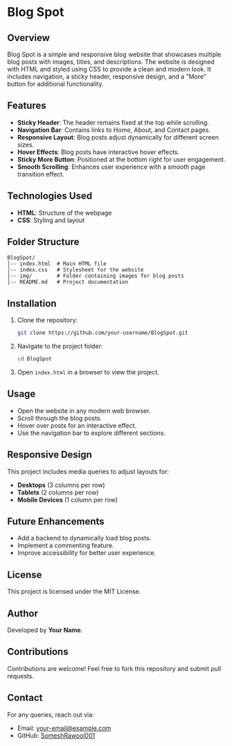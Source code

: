 # Blog Spot

## Overview
Blog Spot is a simple and responsive blog website that showcases multiple blog posts with images, titles, and descriptions. The website is designed with HTML and styled using CSS to provide a clean and modern look. It includes navigation, a sticky header, responsive design, and a "More" button for additional functionality.

## Features
- **Sticky Header**: The header remains fixed at the top while scrolling.
- **Navigation Bar**: Contains links to Home, About, and Contact pages.
- **Responsive Layout**: Blog posts adjust dynamically for different screen sizes.
- **Hover Effects**: Blog posts have interactive hover effects.
- **Sticky More Button**: Positioned at the bottom right for user engagement.
- **Smooth Scrolling**: Enhances user experience with a smooth page transition effect.

## Technologies Used
- **HTML**: Structure of the webpage
- **CSS**: Styling and layout

## Folder Structure
```
BlogSpot/
│-- index.html  # Main HTML file
│-- index.css   # Stylesheet for the website
│-- img/        # Folder containing images for blog posts
│-- README.md   # Project documentation
```

## Installation
1. Clone the repository:
   ```sh
   git clone https://github.com/your-username/BlogSpot.git
   ```
2. Navigate to the project folder:
   ```sh
   cd BlogSpot
   ```
3. Open `index.html` in a browser to view the project.

## Usage
- Open the website in any modern web browser.
- Scroll through the blog posts.
- Hover over posts for an interactive effect.
- Use the navigation bar to explore different sections.

## Responsive Design
This project includes media queries to adjust layouts for:
- **Desktops** (3 columns per row)
- **Tablets** (2 columns per row)
- **Mobile Devices** (1 column per row)

## Future Enhancements
- Add a backend to dynamically load blog posts.
- Implement a commenting feature.
- Improve accessibility for better user experience.

## License
This project is licensed under the MIT License.

## Author
Developed by **Your Name**.

## Contributions
Contributions are welcome! Feel free to fork this repository and submit pull requests.

## Contact
For any queries, reach out via:
- Email: your-email@example.com
- GitHub: [SomeshRawool001](https://github.com/SomeshRawool001/Blogspot)

